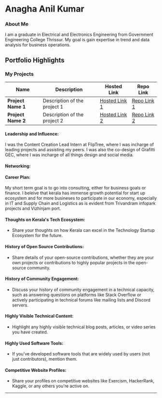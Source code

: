 # Anagha Anil Kumar 

### About Me

I am a graduate in Electrical and Electronics Engineering from Government Engineering College Thrissur. My goal is gain expertise in trend and data analysis for business operations. 


## Portfolio Highlights

### My Projects

| Name                | Description                                                               | Hosted Link                              | Repo Link                                                      |
|---------------------|---------------------------------------------------------------------------|------------------------------------------|----------------------------------------------------------------|
| **Project Name 1**  | Description of the project 1                                              | [Hosted Link 1](https://example.com)    | [Repo Link 1](https://github.com/username/project1)             |
| **Project Name 2**  | Description of the project 2                                              | [Hosted Link 2](https://example.com)    | [Repo Link 2](https://github.com/username/project2)             |

#### Leadership and Influence:

I was the Content Creation Lead Intern at FlipTree, where I was incharge of leading projects and assisting my peers. I was also the co-design of Grafitti GEC, where I was incharge of all things design and social media.

#### Networking:



#### Career Plan:

My short term goal is to go into consulting, either for business goals or finance.
I beleive that kerala has immense growth potential for start up ecosystem and for more busineses to participate in our economy, especially in IT and Supply Chain and Logistics as is evident from Trivandram infopark projects and Vizhinjam port.

#### Thoughts on Kerala's Tech Ecosystem:

- Share your thoughts on how Kerala can excel in the Technology Startup Ecosystem for the future.

#### History of Open Source Contributions:

- Share details of your open-source contributions, whether they are your own projects or contributions to highly popular projects in the open-source community.

#### History of Community Engagement:

-  Discuss your history of community engagement in a technical capacity, such as answering questions on platforms like Stack Overflow or actively participating in technical forums like mailing lists and Discord servers.

#### Highly Visible Technical Content:

- Highlight any highly visible technical blog posts, articles, or video series you have created.

#### Highly Used Software Tools:

- If you've developed software tools that are widely used by users (not just contributors), mention them.

#### Competitive Website Profiles:

- Share your profiles on competitive websites like Exercism, HackerRank, Kaggle, or any others you're active on.


---

